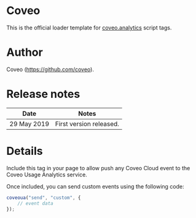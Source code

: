 # Coveo
This is the official loader template for [coveo.analytics](https://github.com/coveo/coveo.analytics.js) script tags.

# Author
Coveo (https://github.com/coveo).

# Release notes
| Date | Notes |
|------|-------|
| 29 May 2019 | First version released. |

# Details

Include this tag in your page to allow push any Coveo Cloud event to the Coveo Usage Analytics service.

Once included, you can send custom events using the following code:

```javascript
coveoua("send", "custom", {
    // event data
});
```